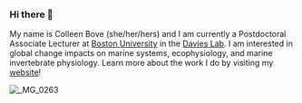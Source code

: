 ### Hi there 👋

My name is Colleen Bove (she/her/hers) and I am currently a Postdoctoral Associate Lecturer at [Boston University](https://www.bu.edu/biology/) in the [Davies Lab](http://sites.bu.edu/davieslab/). I am interested in global change impacts on marine systems, ecophysiology, and marine invertebrate physiology. Learn more about the work I do by visiting my [website](https://colleenbove.science)!

![_MG_0263](https://user-images.githubusercontent.com/45176386/113936889-70663f80-97c6-11eb-943e-c87e500e25ee.JPG)

